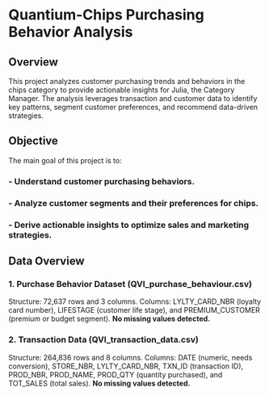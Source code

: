 # Quantium-Chips Purchasing Behavior Analysis
## **Overview**
This project analyzes customer purchasing trends and behaviors in the chips category to provide actionable insights for Julia, the Category Manager. The analysis leverages transaction and customer data to identify key patterns, segment customer preferences, and recommend data-driven strategies.

## **Objective**
The main goal of this project is to:

### - Understand customer purchasing behaviors.
### - Analyze customer segments and their preferences for chips.
### - Derive actionable insights to optimize sales and marketing strategies.

## Data Overview
### 1. Purchase Behavior Dataset (QVI_purchase_behaviour.csv)
Structure:
72,637 rows and 3 columns.
Columns: LYLTY_CARD_NBR (loyalty card number), LIFESTAGE (customer life stage), and PREMIUM_CUSTOMER (premium or budget segment).
**No missing values detected.**

### 2. Transaction Data (QVI_transaction_data.csv)
Structure:
264,836 rows and 8 columns.
Columns: DATE (numeric, needs conversion), STORE_NBR, LYLTY_CARD_NBR, TXN_ID (transaction ID), PROD_NBR, PROD_NAME, PROD_QTY (quantity purchased), and TOT_SALES (total sales).
**No missing values detected.**
